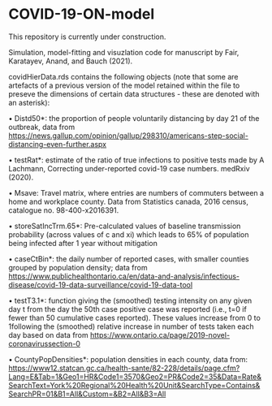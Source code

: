 # COVID-19-ON-model
This repository is currently under construction.

Simulation, model-fitting and visuzlation code for manuscript by Fair, Karatayev, Anand, and Bauch (2021).

covidHierData.rds contains the following objects (note that some are artefacts of a previous version of the model retained within the file to preseve the dimensions of certain data structures - these are denoted with an asterisk):

• Distd50*: the proportion of people voluntarily distancing by day 21 of the outbreak, data from https://news.gallup.com/opinion/gallup/298310/americans-step-social-distancing-even-further.aspx

• testRat*: estimate of the ratio of true infections to positive tests made by A Lachmann, Correcting under-reported covid-19 case numbers. medRxiv (2020).

• Msave: Travel matrix, where entries are numbers of commuters between a home and workplace county. Data from Statistics canada, 2016 census, catalogue no. 98-400-x2016391.

• storeSatIncTrm.65*: Pre-calculated values of baseline transmission probability (across values of c and xi) which leads to 65% of population being infected after 1 year without mitigation

• caseCtBin*: the daily number of reported cases, with smaller counties grouped by population density; data from https://www.publichealthontario.ca/en/data-and-analysis/infectious-disease/covid-19-data-surveillance/covid-19-data-tool

• testT3.1*: function giving the (smoothed) testing intensity on any given day t from the day the 50th case positive case was reported (i.e., t=0 if fewer than 50 cumulative cases reported). These values increase from 0 to 1following the (smoothed) relative increase in number of tests taken each day based on data from https://www.ontario.ca/page/2019-novel-coronavirussection-0

• CountyPopDensities*: population densities in each county, data from: https://www12.statcan.gc.ca/health-sante/82-228/details/page.cfm?Lang=E&Tab=1&Geo1=HR&Code1=3570&Geo2=PR&Code2=35&Data=Rate&SearchText=York%20Regional%20Health%20Unit&SearchType=Contains&SearchPR=01&B1=All&Custom=&B2=All&B3=All

